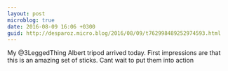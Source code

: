 ```yaml
---
layout: post
microblog: true
date: 2016-08-09 16:06 +0300
guid: http://desparoz.micro.blog/2016/08/09/t762998489252974593.html
---
```

My @3LeggedThing Albert tripod arrived today. First impressions are that this is an amazing set of sticks. Cant wait to put them into action
